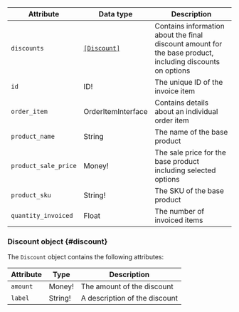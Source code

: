 Attribute | Data type | Description
--- | --- | ---
`discounts` | [`[Discount]`](#discount) | Contains information about the final discount amount for the base product, including discounts on options
`id` | ID! | The unique ID of the invoice item
`order_item` | OrderItemInterface | Contains details about an individual order item
`product_name` | String | The name of the base product
`product_sale_price` | Money! | The sale price for the base product including selected options
`product_sku` | String! | The SKU of the base product
`quantity_invoiced` | Float |The number of invoiced items

### Discount object {#discount}

The `Discount` object contains the following attributes:

Attribute | Type | Description
--- | --- | ---
`amount` | Money! | The amount of the discount
`label` | String! | A description of the discount
